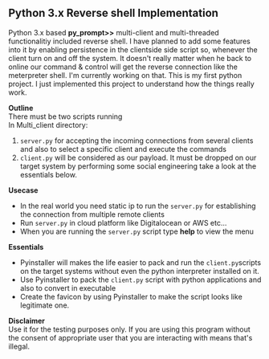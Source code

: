## Python 3.x Reverse shell Implementation
Python 3.x based **py_prompt>>** multi-client and multi-threaded functionalitiy included reverse shell. I have planned to add some features into it by enabling persistence in the
clientside side script so, whenever the client turn on and off the system. It doesn't really matter when he back to online our command & control will get the reverse connection
like the meterpreter shell. I'm currently working on that. This is my first python project.
I just implemented this project to understand how the things really work.<br />

**Outline** <br />
There must be two scripts running<br />
In Multi_client directory:
1. ```server.py``` for accepting the incoming connections from several clients and also to select a specific client and execute the commands
2. ```client.py``` will be considered as our payload. It must be dropped on our target system by performing some social engineering take a look at the essentials below.

**Usecase** <br />
* In the real world you need static ip to run the ```server.py``` for establishing the connection from multiple remote clients
* Run ```server.py``` in cloud platform like Digitalocean or AWS etc...
* When you are running the ```server.py``` script type __help__ to view the menu

**Essentials** <br />
* Pyinstaller will makes the life easier to pack and run the ```client.py```scripts on the target systems without even the python interpreter installed on it.
* Use Pyinstaller to pack the ```client.py``` script with python applications and also to convert in executable
* Create the favicon by using Pyinstaller to make the script looks like legitimate one.


**Disclaimer**<br />
Use it for the testing purposes only. If you are using this program without the consent of appropriate user that you are interacting with means
that's illegal. 

